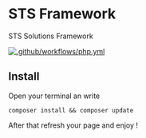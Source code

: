 # STS Framework 
STS Solutions Framework 

[![.github/workflows/php.yml](https://github.com/sts-sys/sts/actions/workflows/php.yml/badge.svg?branch=main)](https://github.com/sts-sys/sts/actions/workflows/php.yml)

## Install
Open your terminal an write
```
composer install && composer update
```
After that refresh your page and enjoy !

